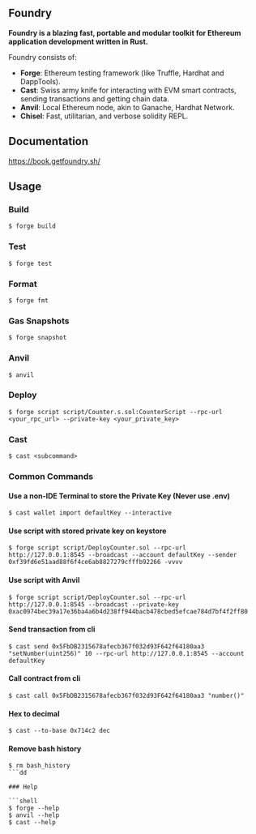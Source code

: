 ## Foundry

**Foundry is a blazing fast, portable and modular toolkit for Ethereum application development written in Rust.**

Foundry consists of:

- **Forge**: Ethereum testing framework (like Truffle, Hardhat and DappTools).
- **Cast**: Swiss army knife for interacting with EVM smart contracts, sending transactions and getting chain data.
- **Anvil**: Local Ethereum node, akin to Ganache, Hardhat Network.
- **Chisel**: Fast, utilitarian, and verbose solidity REPL.

## Documentation

https://book.getfoundry.sh/

## Usage

### Build

```shell
$ forge build
```

### Test

```shell
$ forge test
```

### Format

```shell
$ forge fmt
```

### Gas Snapshots

```shell
$ forge snapshot
```

### Anvil

```shell
$ anvil
```

### Deploy

```shell
$ forge script script/Counter.s.sol:CounterScript --rpc-url <your_rpc_url> --private-key <your_private_key>
```

### Cast

```shell
$ cast <subcommand>
```

### Common Commands

#### Use a non-IDE Terminal to store the Private Key (Never use .env)

```shell
$ cast wallet import defaultKey --interactive
```

#### Use script with stored private key on keystore

```shell
$ forge script script/DeployCounter.sol --rpc-url http://127.0.0.1:8545 --broadcast --account defaultKey --sender 0xf39fd6e51aad88f6f4ce6ab8827279cfffb92266 -vvvv
```

#### Use script with Anvil

```shell
$ forge script script/DeployCounter.sol --rpc-url http://127.0.0.1:8545 --broadcast --private-key 0xac0974bec39a17e36ba4a6b4d238ff944bacb478cbed5efcae784d7bf4f2ff80
```

#### Send transaction from cli

```shell
$ cast send 0x5FbDB2315678afecb367f032d93F642f64180aa3 "setNumber(uint256)" 10 --rpc-url http://127.0.0.1:8545 --account defaultKey
```

#### Call contract from cli

```shell
$ cast call 0x5FbDB2315678afecb367f032d93F642f64180aa3 "number()"
```

#### Hex to decimal

```shell
$ cast --to-base 0x714c2 dec
```

#### Remove bash history

````shell
$ rm bash_history
```dd

### Help

```shell
$ forge --help
$ anvil --help
$ cast --help
````
